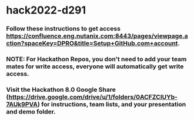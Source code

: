 # hack2022-d291
### Follow these instructions to get access https://confluence.eng.nutanix.com:8443/pages/viewpage.action?spaceKey=DPRO&title=Setup+GitHub.com+account.
### NOTE: For Hackathon Repos, you don't need to add your team mates for write access, everyone will automatically get write access.
### Visit the Hackathon 8.0 Google Share (https://drive.google.com/drive/u/1/folders/0ACFZCIUYb-7AUk9PVA) for instructions, team lists, and your presentation and demo folder.
